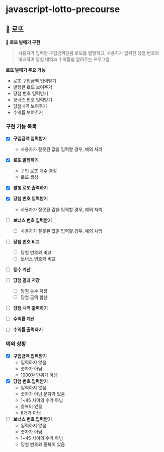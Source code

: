 # javascript-lotto-precourse

## 🎱 로또

**📌 로또 발매기 구현**

> 사용자가 입력한 구입금액만큼 로또를 발행하고, 사용자가 입력한 당첨 번호와 비교하여 당첨 내역과 수익률을 알려주는 프로그램

**로또 발매기 주요 기능**

- 로또 구입금액 입력받기
- 발행한 로또 보여주기
- 당첨 번호 입력받기
- 보너스 번호 입력받기
- 당첨내역 보여주기
- 수익률 보여주기

### 구현 기능 목록

- [x] **구입금액 입력받기**

  - 사용자가 잘못된 값을 입력할 경우, 예외 처리

- [x] **로또 발행하기**

  - 구입 로또 개수 결정
  - 로또 생성

- [x] **발행 로또 출력하기**

- [x] **당첨 번호 입력받기**

  - 사용자가 잘못된 값을 입력할 경우, 예외 처리

- [ ] **보너스 번호 입력받기**

  - [ ] 사용자가 잘못된 값을 입력할 경우, 예외 처리

- [ ] **당첨 번호 비교**

  - [ ] 당첨 번호와 비교
  - [ ] 보너스 번호와 비교

- [ ] **등수 계산**

- [ ] **당첨 결과 저장**

  - [ ] 당첨 등수 저장
  - [ ] 당첨 금액 합산

- [ ] **당첨 내역 출력하기**

- [ ] **수익률 계산**

- [ ] **수익률 출력하기**

### 예외 상황

- [x] **구입금액 입력받기**
  - 입력하지 않음
  - 숫자가 아님
  - 1000원 단위가 아님
- [x] **당첨 번호 입력받기**
  - 입력하지 않음
  - 숫자가 아닌 문자가 있음
  - 1~45 사이의 수가 아님
  - 중복이 있음
  - 6개가 아님
- [ ] **보너스 번호 입력받기**
  - 입력하지 않음
  - 숫자가 아님
  - 1~45 사이의 수가 아님
  - 당첨 번호와 중복이 있음

